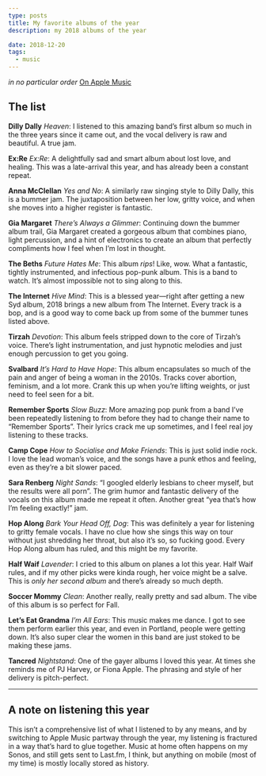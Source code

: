 ```yaml
---
type: posts
title: My favorite albums of the year
description: my 2018 albums of the year

date: 2018-12-20
tags:
  - music
---
```


_in no particular order_ [On Apple Music](https://itunes.apple.com/us/playlist/favorites-of-2018/pl.u-PJExpCqGgBj)

## The list

**Dilly Dally** *Heaven*: I listened to this amazing band’s first album so much in the three years since it came out, and the vocal delivery is raw and beautiful. A true jam.

**Ex:Re** *Ex:Re*: A delightfully sad and smart album about lost love, and healing. This was a late-arrival this year, and has already been a constant repeat.

**Anna McClellan** *Yes and No*: A similarly raw singing style to Dilly Dally, this is a bummer jam. The juxtaposition between her low, gritty voice, and when she moves into a higher register is fantastic.

**Gia Margaret** *There’s Always a Glimmer*: Continuing down the bummer album trail, Gia Margaret created a gorgeous album that combines piano, light percussion, and a hint of electronics to create an album that perfectly compliments how I feel when I’m lost in thought.

**The Beths** *Future Hates Me*: This album _rips_! Like, wow. What a fantastic, tightly instrumented, and infectious pop-punk album. This is a band to watch. It’s almost impossible not to sing along to this.

**The Internet** *Hive Mind*: This is a blessed year—right after getting a new Syd album, 2018 brings a new album from The Internet. Every track is a bop, and is a good way to come back up from some of the bummer tunes listed above.

**Tirzah** *Devotion*: This album feels stripped down to the core of Tirzah’s voice. There’s light instrumentation, and just hypnotic melodies and just enough percussion to get you going.

**Svalbard** *It’s Hard to Have Hope*: This album encapsulates so much of the pain and anger of being a woman in the 2010s. Tracks cover abortion, feminism, and a lot more. Crank this up when you’re lifting weights, or just need to feel seen for a bit.

**Remember Sports** *Slow Buzz*: More amazing pop punk from a band I’ve been repeatedly listening to from before they had to change their name to “Remember Sports”. Their lyrics crack me up sometimes, and I feel real joy listening to these tracks.

**Camp Cope** *How to Socialise and Make Friends*: This is just solid indie rock. I love the lead woman’s voice, and the songs have a punk ethos and feeling, even as they’re a bit slower paced.

**Sara Renberg** *Night Sands*: “I googled elderly lesbians to cheer myself, but the results were all porn”. The grim humor and fantastic delivery of the vocals on this album made me repeat it often. Another great “yea that’s how I’m feeling exactly!” jam.

**Hop Along** *Bark Your Head Off, Dog*: This was definitely a year for listening to gritty female vocals. I have no clue how she sings this way on tour without just shredding her throat, but also it’s so, so fucking good. Every Hop Along album has ruled, and this might be my favorite.

**Half Waif** *Lavender*: I cried to this album on planes a lot this year. Half Waif rules, and if my other picks were kinda rough, her voice might be a salve. This is _only her second album_ and there’s already so much depth.

**Soccer Mommy** *Clean*: Another really, really pretty and sad album. The vibe of this album is so perfect for Fall.

**Let’s Eat Grandma** *I’m All Ears*: This music makes me dance. I got to see them perform earlier this year, and even in Portland, people were getting down. It’s also super clear the women in this band are just stoked to be making these jams.

**Tancred** *Nightstand*: One of the gayer albums I loved this year. At times she reminds me of PJ Harvey, or Fiona Apple. The phrasing and style of her delivery is pitch-perfect.

---

## A note on listening this year

This isn’t a comprehensive list of what I listened to by any means, and by switching to Apple Music partway through the year, my listening is fractured in a way that’s hard to glue together. Music at home often happens on my Sonos, and still gets sent to Last.fm, I think, but anything on mobile (most of my time) is mostly locally stored as history.

